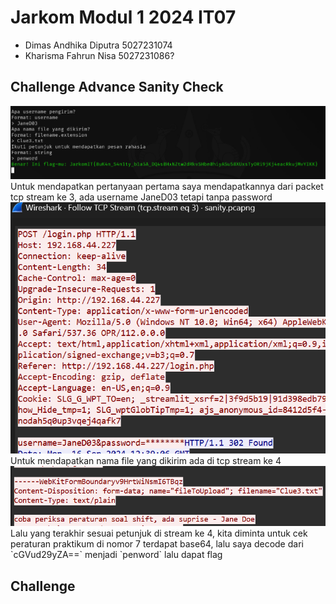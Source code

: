 # Jarkom Modul 1 2024 IT07
- Dimas Andhika Diputra 5027231074
- Kharisma Fahrun Nisa 5027231086?

## Challenge Advance Sanity Check
<img src="./images/1.png" />
Untuk mendapatkan pertanyaan pertama saya mendapatkannya dari packet tcp stream ke 3, ada username JaneD03 tetapi tanpa password
<img src="./images/2.png" />
Untuk mendapatkan nama file yang dikirim ada di tcp stream ke 4
<img src="./images/3.png" />
Lalu yang terakhir sesuai petunjuk di stream ke 4, kita diminta untuk cek peraturan praktikum di nomor 7 terdapat base64, lalu saya decode dari `cGVud29yZA==` menjadi `penword` lalu dapat flag

## Challenge